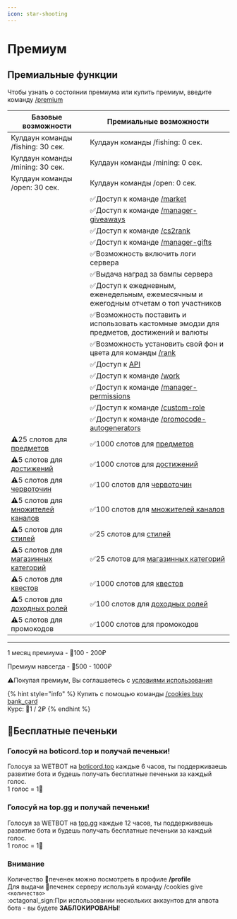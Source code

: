 ```yaml
---
icon: star-shooting
---
```


# Премиум

## Премиальные функции

Чтобы узнать о состоянии премиума или купить премиум, введите команду [/premium](commands/admins.md)

<table data-full-width="false"><thead><tr><th>Базовые возможности</th><th>Премиальные возможности</th></tr></thead><tbody><tr><td>     Кулдаун команды /fishing: 30 сек.</td><td>     Кулдаун команды /fishing: 0 сек.</td></tr><tr><td>     Кулдаун команды /mining: 30 сек.</td><td>     Кулдаун команды /mining: 0 сек.</td></tr><tr><td>     Кулдаун команды /open: 30 сек.</td><td>     Кулдаун команды /open: 0 сек.</td></tr><tr><td></td><td><span data-gb-custom-inline data-tag="emoji" data-code="2705">✅</span>Доступ к команде <a href="commands/general.md">/m</a><a href="commands/general.md">arket</a></td></tr><tr><td></td><td><span data-gb-custom-inline data-tag="emoji" data-code="2705">✅</span>Доступ к команде <a href="commands/general.md">/manager-giveaways</a></td></tr><tr><td></td><td><span data-gb-custom-inline data-tag="emoji" data-code="2705">✅</span>Доступ к команде <a href="commands/general.md">/cs2rank</a></td></tr><tr><td></td><td><span data-gb-custom-inline data-tag="emoji" data-code="2705">✅</span>Доступ к команде <a href="commands/general.md">/</a><a href="commands/admins.md">manager-gifts</a></td></tr><tr><td></td><td><span data-gb-custom-inline data-tag="emoji" data-code="2705">✅</span>Возможность включить логи сервера</td></tr><tr><td></td><td><span data-gb-custom-inline data-tag="emoji" data-code="2705">✅</span>Выдача наград за бампы сервера</td></tr><tr><td></td><td><span data-gb-custom-inline data-tag="emoji" data-code="2705">✅</span>Доступ к ежедневным, еженедельным, ежемесячным и ежегодным отчетам о топ участников</td></tr><tr><td></td><td><span data-gb-custom-inline data-tag="emoji" data-code="2705">✅</span>Возможность поставить и использовать кастомные эмодзи для предметов, достижений и валюты</td></tr><tr><td></td><td><span data-gb-custom-inline data-tag="emoji" data-code="2705">✅</span>Возможность установить свой фон и цвета для команды <a href="commands/profile.md">/rank</a></td></tr><tr><td></td><td><span data-gb-custom-inline data-tag="emoji" data-code="2705">✅</span>Доступ к <a href="broken-reference">API</a></td></tr><tr><td></td><td><span data-gb-custom-inline data-tag="emoji" data-code="2705">✅</span>Доступ к команде <a href="commands/general.md">/work</a></td></tr><tr><td></td><td><span data-gb-custom-inline data-tag="emoji" data-code="2705">✅</span>Доступ к команде <a href="commands/admins.md">/manager-permissions</a></td></tr><tr><td></td><td><span data-gb-custom-inline data-tag="emoji" data-code="2705">✅</span>Доступ к команде <a href="commands/admins.md">/</a><a href="commands/general.md">custom-role</a></td></tr><tr><td></td><td><span data-gb-custom-inline data-tag="emoji" data-code="2705">✅</span>Доступ к команде <a href="commands/admins.md">/promocode-autogenerato</a><a href="commands/admins.md">rs</a></td></tr><tr><td><span data-gb-custom-inline data-tag="emoji" data-code="26a0">⚠️</span>25 слотов для <a href="guide/items/">предметов</a></td><td><span data-gb-custom-inline data-tag="emoji" data-code="2705">✅</span>1000 слотов для <a href="guide/items/">предметов</a></td></tr><tr><td><span data-gb-custom-inline data-tag="emoji" data-code="26a0">⚠️</span>5 слотов для <a href="guide/achievements/">достижений</a></td><td><span data-gb-custom-inline data-tag="emoji" data-code="2705">✅</span>1000 слотов для <a href="guide/achievements/">достижений</a></td></tr><tr><td><span data-gb-custom-inline data-tag="emoji" data-code="26a0">⚠️</span>5 слотов для <a href="guide/wormholes.md">червоточин</a></td><td><span data-gb-custom-inline data-tag="emoji" data-code="2705">✅</span>100 слотов для <a href="guide/wormholes.md">червоточин</a></td></tr><tr><td><span data-gb-custom-inline data-tag="emoji" data-code="26a0">⚠️</span>5 слотов для <a href="guide/bonuses.md">множителей</a><a href="guide/bonuses.md"> каналов</a></td><td><span data-gb-custom-inline data-tag="emoji" data-code="2705">✅</span>100 слотов для <a href="guide/bonuses.md">множителей</a><a href="guide/bonuses.md"> каналов</a></td></tr><tr><td><span data-gb-custom-inline data-tag="emoji" data-code="26a0">⚠️</span>5  слотов для <a href="guide/styles.md">стилей</a></td><td><span data-gb-custom-inline data-tag="emoji" data-code="2705">✅</span>25 слотов для <a href="guide/styles.md">стилей</a></td></tr><tr><td><span data-gb-custom-inline data-tag="emoji" data-code="26a0">⚠️</span>5 слотов для <a href="guide/categories.md">магазинных категорий</a></td><td><span data-gb-custom-inline data-tag="emoji" data-code="2705">✅</span>25 слотов для <a href="guide/categories.md">магазинных категорий</a></td></tr><tr><td><span data-gb-custom-inline data-tag="emoji" data-code="26a0">⚠️</span>5 слотов для <a href="guide/quests.md">квестов</a></td><td><span data-gb-custom-inline data-tag="emoji" data-code="2705">✅</span>1000 слотов для <a href="guide/quests.md">квестов</a></td></tr><tr><td><span data-gb-custom-inline data-tag="emoji" data-code="26a0">⚠️</span>5 слотов для <a href="guide/roles.md">доходных ролей</a></td><td><span data-gb-custom-inline data-tag="emoji" data-code="2705">✅</span>100 слотов для <a href="guide/roles.md">доходных ролей</a></td></tr><tr><td><span data-gb-custom-inline data-tag="emoji" data-code="26a0">⚠️</span>5 слотов для промокодов</td><td><span data-gb-custom-inline data-tag="emoji" data-code="2705">✅</span>1000 слотов для промокодов</td></tr></tbody></table>

***

1 месяц премиума -  :cookie:100 - 200₽

Премиум навсегда - :cookie:500 - 1000₽

:warning:Покупая премиум, Вы соглашаетесь с [условиями использования](legal/terms-of-use.md)

{% hint style="info" %}
Купить с помощью команды [/cookies buy bank\_card](commands/profile.md)\
Курс: :cookie:1 / 2₽
{% endhint %}

## :cookie:Бесплатные печеньки

### Голосуй на <img src="https://images-ext-1.discordapp.net/external/w2UU3jC192hG5eqSQjuoX3lAU2dSfvXoHN7UOUoAQ7Y/https/psv4.vkuseraudio.net/s/v1/d/FYCkXQbC2ZSqz-MtQmuoRrN-Ba0xpPGqh9zUgK9EUv8JtDwAyDxPTfFA29hhoSIc4YHeBvqHVBPqF77gM4xw685l3DGiZ6Z95xTNw6ZClusydOtoVAwefQ/logo-full-v2.png?format=webp&#x26;quality=lossless" alt="" data-size="line">boticord.top и получай печеньки!

Голосуя за WETBOT на [boticord.top](https://boticord.top/bot/801814636168740914) каждые 6 часов, ты поддерживаешь развитие бота и будешь получать бесплатные печеньки за каждый голос.\
1 голос = 1:cookie:

### Голосуй на <img src="https://images-ext-1.discordapp.net/external/MVP_RT0s6Mq0Ye8tA_DGY-GgBqPk09-d35q0-2T76A0/https/blog.top.gg/content/images/2021/12/Avatar---New-Logo-2.png?format=webp&#x26;quality=lossless" alt="" data-size="line">top.gg и получай печеньки!

Голосуя за WETBOT на [top.gg](https://top.gg/bot/801814636168740914) каждые 12 часов, ты поддерживаешь развитие бота и будешь получать бесплатные печеньки за каждый голос.\
1 голос = 1:cookie:

### Внимание

Количество :cookie:печенек можно посмотреть в профиле **/profile** \
Для выдачи :cookie:печенек серверу используй команду /cookies give `<количество>`\
:octagonal\_sign:При использовании нескольких аккаунтов для апвота бота - вы будете **ЗАБЛОКИРОВАНЫ**!
